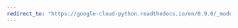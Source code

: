 ```yaml
---
redirect_to: "https://google-cloud-python.readthedocs.io/en/0.9.0/_modules/gcloud/bigquery/dataset.html"
---
```

